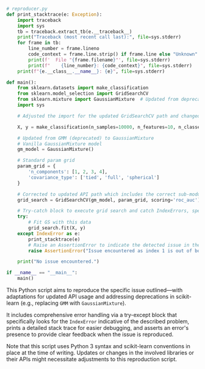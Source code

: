 ```python
# reproducer.py
def print_stacktrace(e: Exception):
    import traceback
    import sys
    tb = traceback.extract_tb(e.__traceback__)
    print("Traceback (most recent call last):", file=sys.stderr)
    for frame in tb:
        line_number = frame.lineno
        code_context = frame.line.strip() if frame.line else "Unknown"
        print(f'  File "{frame.filename}"', file=sys.stderr)
        print(f"    {line_number}: {code_context}", file=sys.stderr)
    print(f"{e.__class__.__name__}: {e}", file=sys.stderr)

def main():
    from sklearn.datasets import make_classification
    from sklearn.model_selection import GridSearchCV
    from sklearn.mixture import GaussianMixture  # Updated from deprecated GMM to GaussianMixture
    import sys

    # Adjusted the import for the updated GridSearchCV path and changed GMM to GaussianMixture as GMM is deprecated.

    X, y = make_classification(n_samples=10000, n_features=10, n_classes=2)

    # Updated from GMM (deprecated) to GaussianMixture
    # Vanilla GaussianMixture model
    gm_model = GaussianMixture()

    # Standard param grid
    param_grid = {
        'n_components': [1, 2, 3, 4],
        'covariance_type': ['tied', 'full', 'spherical']
    }

    # Corrected to updated API path which includes the correct sub-module for GridSearchCV
    grid_search = GridSearchCV(gm_model, param_grid, scoring='roc_auc')

    # Try-catch block to execute grid search and catch IndexErrors, specifically the IndexError raised when the issue is encountered.
    try:
        # Fit GS with this data
        grid_search.fit(X, y)
    except IndexError as e:
        print_stacktrace(e)
        # Raise an AssertionError to indicate the detected issue in the presence of the bug.
        raise AssertionError("Issue encountered as index 1 is out of bounds for axis 1 with size 1") from e

    print("No issue encountered.")

if __name__ == "__main__":
    main()
```

This Python script aims to reproduce the specific issue outlined—with adaptations for updated API usage and addressing deprecations in scikit-learn (e.g., replacing `GMM` with `GaussianMixture`). 

It includes comprehensive error handling via a try-except block that specifically looks for the `IndexError` indicative of the described problem, prints a detailed stack trace for easier debugging, and asserts an error's presence to provide clear feedback when the issue is reproduced.

Note that this script uses Python 3 syntax and scikit-learn conventions in place at the time of writing. Updates or changes in the involved libraries or their APIs might necessitate adjustments to this reproduction script.